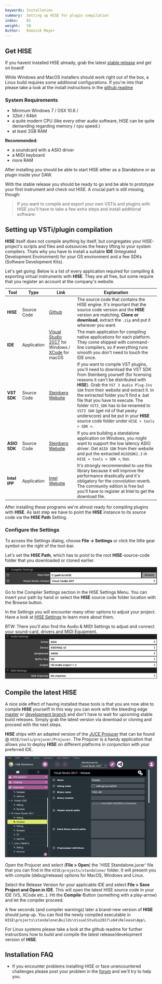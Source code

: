 ```yaml
---
keywords: Installation
summary:  Setting up HISE for plugin compilation
index:    01
weight:   50
Author:   Dominik Mayer
---
```


## Get HISE

If you havent installed HISE already, grab the latest [stable release](https://github.com/christophhart/HISE/releases/) and get on board! 

While Windows and MacOS installers should work right out of the box, a Linux build requires some additional configurations. If you're into that please take a look at the install instructions in the [github readme](https://github.com/christophhart/HISE)  

### System Requirements
- Minimum Windows 7 / OSX 10.6 /  
- 32bit / 64bit
- a quite modern CPU (like every other audio software, HISE can be quite demanding regarding memory / cpu speed.)
- at least 2GB RAM

**Recommended:**
- a soundcard with a ASIO driver
- a MIDI keyboard
- more RAM


After installing you should be able to start HISE either as a Standalone or as plugin inside your DAW.

With the stable release you should be ready to go and be able to prototype your first instrument and check out HISE. A crucial part is still missing, though: 

>If you want to compile and export your own VSTis and plugins with HISE you'll have to take a few extra steps and install additional software: 


## Setting up VSTi/plugin compilation

**HISE** itself does not compile anything by itself, but congregates your HISE-project's scripts and files and outsources the heavy lifting to your system compilers. Thats why you have to install a suitable **IDE** (Integrated Development Environment) for your OS environment and a few SDKs (Software Development Kits).  

Let's get going: Below is a list of every application required for compiling & exporting virtual instruments with **HISE**. They are all free, but some require that you register an account at the company's website.


| Tool | Type | Link |  Explanation |
| ---- | ---- | ----- | ----------- |
| **HISE** | Source Code | [Github](https://github.com/christophhart/HISE) | The source code that contains the HISE engine. It's important that the source code version and the **HISE** version are matching. **Clone or download**, extract the `.zip` and put it wherever you want.  |
| **IDE** | Application | [Visual Studio 2017](https://www.visualstudio.com/vs/older-downloads/) for Windows / [XCode](http://adcdownload.apple.com/Developer_Tools/Xcode_7.3.1/Xcode_7.3.1.dmg) for macOS  | The main application for compiling native applications for each platform. They come shipped with command-line compilers, so if everything runs smooth you don't need to touch the IDE once.  |
| **VST SDK** | Source Code | [Steinberg Website](https://www.steinberg.net/en/company/developers.html) | If you want to compile VST plugins, you'll need to download the VST SDK from Steinberg yourself (for licensing reasons it can't be distributed with **HISE**). Grab the `VST 3 Audio Plug-Ins SDK` from their website and extract it. In the extracted folder you'll find a .bat file that you have to execute. The folder `VST3_SDK` has to be renamed to `VST3 SDK` (get rid of that pesky underscore) and be put in your **HISE** source code folder under `HISE > tools > SDK >`. |
| **ASIO SDK** | Source Code| [Steinberg Website](https://www.steinberg.net/en/company/developers.html) | If you are building a standalone application on Windows, you might want to support the low latency ASIO driver. Get `ASIO SDK` from their website and put the extracted `ASIOSDK2.3` in `HISE > tools > SDK >`, too. |
| **Intel IPP** | Application | [Intel Website](https://registrationcenter.intel.com/en/forms/?productid=2558&licensetype=2) | It's strongly recommended to use this library because it will improve the performance drastically and it's obligatory for the convolution reverb. The community edition is free but you'll have to register at Intel to get the download file. |


After installing these programs we're almost ready for compiling plugins with **HISE**. As last step we have to point the **HISE** instance to its source code via the **HISE Path** Setting.


### Configure the Settings

To access the Settings dialog, choose **File -> Settings** or click the little gear symbol on the right of the tool-bar. 

Let's set the **HISE Path**, which has to point to the root **HISE**-source-code folder that you downloaded or cloned earlier.

![hise-path](images/custom/hise-path.png)

Go to the Compiler Settings section in the HISE Settings Menu. You can insert your path by hand or select the **HISE** source code folder location with the Browse button.

In the Settings you will encounter many other options to adjust your project. Have a look at [HISE Settings](/working-with-hise/settings) to learn more about them.

BTW: There you'll also find the Audio & MIDI Settings to adjust and connect your sound-card, drivers and MIDI Equipment.
![audio-settings](images/custom/audio-settings.png)


## Compile the latest HISE

A nice side effect of having installed these tools is that you are now able to compile **HISE** yourself! In this way you can work with the bleeding edge [master](https://github.com/christophhart/HISE/tree/master) or [development branch](https://github.com/christophhart/HISE/tree/develop) and don't have to wait for upcoming stable build releases. Simply grab the latest version via download or cloning and proceed with the next steps.  

**HISE** ships with an adapted version of the [JUCE Projucer](https://juce.com/discover/projucer) that can be found @ `HISE/tools/projucer/Projucer`. The Projucer is a handy application that allows you to deploy **HISE** on different platforms in conjunction with your preferred IDE.

![projucer](images/custom/projucer.png)

Open the Projucer and select (**File > Open**) the 'HISE Standalone.jucer' file that you can find in the `HISE/projects/standalone/` folder. It will present you with compile (debug/release) options for MacOS, Windows and Linux.

Select the Release Version for your applicable IDE and select **File > Save Project and Open in IDE**. This will open the latest HISE source code in your IDE (VS, XCode etc..). Hit the **Compile**-Button (something with a play-arrow) and let the compiler proceed. 

A few seconds (and compiler warnings) later a brand-new version of **HISE** should jump up. You can find the newly compiled executable in `HISE\projects\standalone\Builds\VisualStudio2017\x64\Release\App\`.

For Linux systems please take a look at the github readme for further instructions how to build and compile the latest release/development version of **HISE**.


## Installation FAQ
- If you encounter problems installing HISE or face unencountered challenges please post your problem in the [forum](https://forum.hise.audio) and we'll try to help you. 
